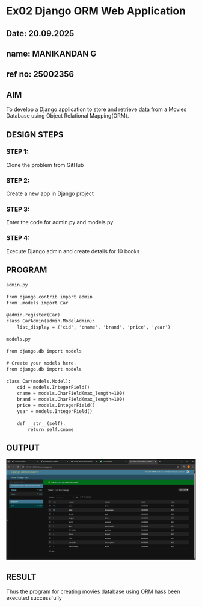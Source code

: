 # Ex02 Django ORM Web Application
## Date: 20.09.2025
## name: MANIKANDAN G
## ref no: 25002356

## AIM
To develop a Django application to store and retrieve data from a Movies Database using Object Relational Mapping(ORM).

## DESIGN STEPS

### STEP 1:
Clone the problem from GitHub

### STEP 2:
Create a new app in Django project

### STEP 3:
Enter the code for admin.py and models.py

### STEP 4:
Execute Django admin and create details for 10 books

## PROGRAM
~~~
admin.py

from django.contrib import admin
from .models import Car

@admin.register(Car)
class CarAdmin(admin.ModelAdmin):
    list_display = ('cid', 'cname', 'brand', 'price', 'year')

models.py

from django.db import models

# Create your models here.
from django.db import models

class Car(models.Model):
    cid = models.IntegerField()
    cname = models.CharField(max_length=100)
    brand = models.CharField(max_length=100)
    price = models.IntegerField()
    year = models.IntegerField()

    def __str__(self):
        return self.cname

~~~


## OUTPUT

![alt text](<Screenshot 2025-09-20 145533.png>)

## RESULT
Thus the program for creating movies database using ORM hass been executed successfully
